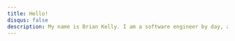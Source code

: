 ```yaml
---
title: Hello!
disqus: false
description: My name is Brian Kelly. I am a software engineer by day, a songwriter by night and a geek most of the rest of the time. I currently live in Brooklyn, NY.
---
```



